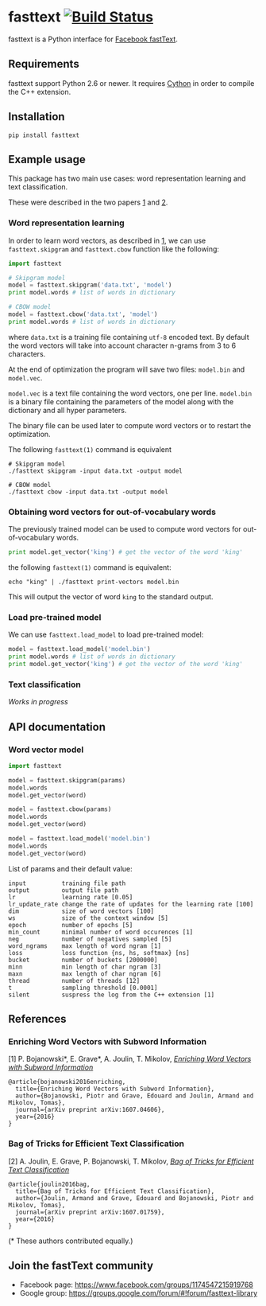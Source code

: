 # fasttext [![Build Status](https://travis-ci.org/pyk/fastText.py.svg?branch=master)](https://travis-ci.org/pyk/fastText.py)

fasttext is a Python interface for
[Facebook fastText](https://github.com/facebookresearch/fastText).

## Requirements

fasttext support Python 2.6 or newer. It requires
[Cython](https://pypi.python.org/pypi/Cython/) in order to compile the C++ extension.

## Installation

```shell
pip install fasttext
```

## Example usage

This package has two main use cases: word representation learning and
text classification.

These were described in the two papers
[1](#enriching-word-vectors-with-subword-information)
and [2](#bag-of-tricks-for-efficient-text-classification).

### Word representation learning

In order to learn word vectors, as described in
[1](#enriching-word-vectors-with-subword-information), we can use
`fasttext.skipgram` and `fasttext.cbow` function like the following:

```python
import fasttext

# Skipgram model
model = fasttext.skipgram('data.txt', 'model')
print model.words # list of words in dictionary

# CBOW model
model = fasttext.cbow('data.txt', 'model')
print model.words # list of words in dictionary
```

where `data.txt` is a training file containing `utf-8` encoded text.
By default the word vectors will take into account character n-grams from
3 to 6 characters.

At the end of optimization the program will save two files:
`model.bin` and `model.vec`.

`model.vec` is a text file containing the word vectors, one per line.
`model.bin` is a binary file containing the parameters of the model
along with the dictionary and all hyper parameters.

The binary file can be used later to compute word vectors or
to restart the optimization.

The following `fasttext(1)` command is equivalent

```shell
# Skipgram model
./fasttext skipgram -input data.txt -output model

# CBOW model
./fasttext cbow -input data.txt -output model
```

### Obtaining word vectors for out-of-vocabulary words

The previously trained model can be used to compute word vectors for
out-of-vocabulary words.

```python
print model.get_vector('king') # get the vector of the word 'king'
```

the following `fasttext(1)` command is equivalent:

```shell
echo "king" | ./fasttext print-vectors model.bin
```

This will output the vector of word `king` to the standard output.

### Load pre-trained model

We can use `fasttext.load_model` to load pre-trained model:

```python
model = fasttext.load_model('model.bin')
print model.words # list of words in dictionary
print model.get_vector('king') # get the vector of the word 'king'
```

### Text classification

_Works in progress_


## API documentation

### Word vector model

```python
import fasttext

model = fasttext.skipgram(params)
model.words
model.get_vector(word)

model = fasttext.cbow(params)
model.words
model.get_vector(word)

model = fasttext.load_model('model.bin')
model.words
model.get_vector(word)
```

List of params and their default value:

```
input          training file path
output         output file path
lr             learning rate [0.05]
lr_update_rate change the rate of updates for the learning rate [100]
dim            size of word vectors [100]
ws             size of the context window [5]
epoch          number of epochs [5]
min_count      minimal number of word occurences [1]
neg            number of negatives sampled [5]
word_ngrams    max length of word ngram [1]
loss           loss function {ns, hs, softmax} [ns]
bucket         number of buckets [2000000]
minn           min length of char ngram [3]
maxn           max length of char ngram [6]
thread         number of threads [12]
t              sampling threshold [0.0001]
silent         suspress the log from the C++ extension [1]
```

## References

### Enriching Word Vectors with Subword Information

[1] P. Bojanowski\*, E. Grave\*, A. Joulin, T. Mikolov, [*Enriching Word Vectors with Subword Information*](https://arxiv.org/pdf/1607.04606v1.pdf)

```
@article{bojanowski2016enriching,
  title={Enriching Word Vectors with Subword Information},
  author={Bojanowski, Piotr and Grave, Edouard and Joulin, Armand and Mikolov, Tomas},
  journal={arXiv preprint arXiv:1607.04606},
  year={2016}
}
```

### Bag of Tricks for Efficient Text Classification

[2] A. Joulin, E. Grave, P. Bojanowski, T. Mikolov, [*Bag of Tricks for Efficient Text Classification*](https://arxiv.org/pdf/1607.01759v2.pdf)

```
@article{joulin2016bag,
  title={Bag of Tricks for Efficient Text Classification},
  author={Joulin, Armand and Grave, Edouard and Bojanowski, Piotr and Mikolov, Tomas},
  journal={arXiv preprint arXiv:1607.01759},
  year={2016}
}
```

(\* These authors contributed equally.)

## Join the fastText community

* Facebook page: https://www.facebook.com/groups/1174547215919768
* Google group: https://groups.google.com/forum/#!forum/fasttext-library


